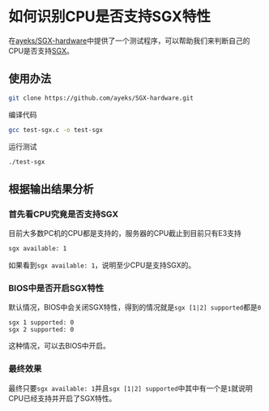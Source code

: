 # 如何识别CPU是否支持SGX特性

在[ayeks/SGX-hardware](https://github.com/ayeks/SGX-hardware)中提供了一个测试程序，可以帮助我们来判断自己的CPU是否支持[SGX](https://software.intel.com/content/www/us/en/develop/topics/software-guard-extensions.html)。

## 使用办法

````bash
git clone https://github.com/ayeks/SGX-hardware.git
````

编译代码

````bash
gcc test-sgx.c -o test-sgx
````

运行测试

````bash
./test-sgx
````

## 根据输出结果分析

### 首先看CPU究竟是否支持SGX

目前大多数PC机的CPU都是支持的，服务器的CPU截止到目前只有E3支持

````bash
sgx available: 1
````

如果看到`sgx available: 1`，说明至少CPU是支持SGX的。

### BIOS中是否开启SGX特性

默认情况，BIOS中会关闭SGX特性，得到的情况就是`sgx [1|2] supported`都是`0`

````
sgx 1 supported: 0
sgx 2 supported: 0
````

这种情况，可以去BIOS中开启。

### 最终效果

最终只要`sgx available: 1`并且`sgx [1|2] supported`中其中有一个是`1`就说明CPU已经支持并开启了SGX特性。

